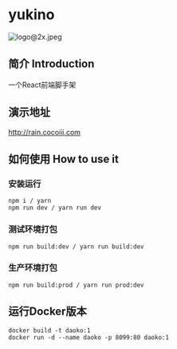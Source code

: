 # yukino
![logo@2x.jpeg](https://i.loli.net/2019/08/26/p12idEoYW6j9Bg7.jpg)
## 简介 Introduction
一个React前端脚手架

## 演示地址
http://rain.cocoiii.com

## 如何使用 How to use it
### 安装运行
```bush
npm i / yarn 
npm run dev / yarn run dev
```

### 测试环境打包
```bush
npm run build:dev / yarn run build:dev
```

### 生产环境打包
```bush
npm run build:prod / yarn run prod:dev
```

## 运行Docker版本
```bush
docker build -t daoko:1
docker run -d --name daoko -p 8099:80 daoko:1
```
